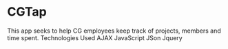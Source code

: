 # CGTap
This app seeks to help CG employees keep track of projects, members and time spent. 
Technologies Used
  AJAX
  JavaScript
  JSon
  Jquery

